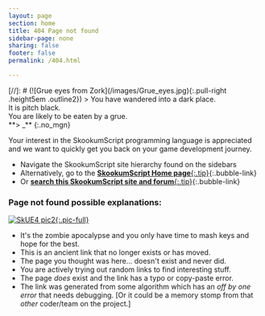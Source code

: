 ```yaml
---
layout: page
section: home
title: 404 Page not found
sidebar-page: none
sharing: false
footer: false
permalink: /404.html

---
```


<div markdown="1" class="focus">
[//]: # (![Grue eyes from Zork](/images/Grue_eyes.jpg){:.pull-right .height5em .outline2})
> You have wandered into a dark place. <br>It is pitch black.<br>You are likely to be eaten by a grue.<br>**&gt; _**
{:.no_mgn}
</div>

Your interest in the SkookumScript programming language is appreciated and we want to quickly get you back on your game development journey.

- Navigate the SkookumScript site hierarchy found on the sidebars
- Alternatively, go to the [**SkookumScript Home page**{:.tip}](/){:.bubble-link}
- Or [**search this SkookumScript site and forum**{:.tip}](https://www.google.com/search?q=site:skookumscript.com%20OR%20site:skookum.chat){:.bubble-link}


<div markdown="1" class="note">

### Page not found possible explanations:
[![SkUE4 pic2](/images/SkWeb-error404.jpg){:.pic-full}](/)
- It's the zombie apocalypse and you only have time to mash keys and hope for the best.
- This is an ancient link that no longer exists or has moved.
- The page you thought was here... doesn't exist and never did.
- You are actively trying out random links to find interesting stuff.
- The page _does_ exist and the link has a typo or copy-paste error.
- The link was generated from some algorithm which has an _off by one error_ that needs debugging. [Or it could be a memory stomp from that _other_ coder/team on the project.]
</div>

